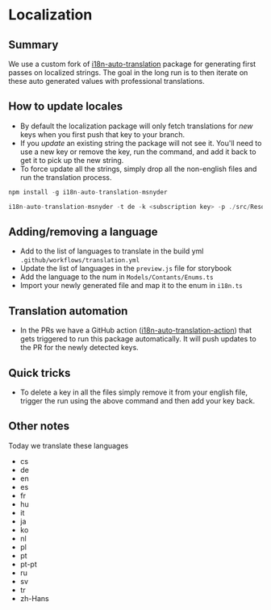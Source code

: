 # Localization

## Summary

We use a custom fork of [i18n-auto-translation](https://github.com/msnyder-msft/i18n-auto-translation-msnyder) package for generating first passes on localized strings. The goal in the long run is to then iterate on these auto generated values with professional translations.

## How to update locales

- By default the localization package will only fetch translations for *new* keys when you first push that key to your branch.
- If you *update* an existing string the package will not see it. You'll need to use a new key or remove the key, run the command, and add it back to get it to pick up the new string.
- To force update all the strings, simply drop all the non-english files and run the translation process.

```ts
npm install -g i18n-auto-translation-msnyder
```

```ts
i18n-auto-translation-msnyder -t de -k <subscription key> -p ./src/Resources/Locales/en/translation.json -l westus2 -f en -a azure-official 
```

## Adding/removing a language

- Add to the list of languages to translate in the build yml `.github/workflows/translation.yml`
- Update the list of languages in the `preview.js` file for storybook
- Add the language to the num in `Models/Contants/Enums.ts`
- Import your newly generated file and map it to the enum in `i18n.ts`

## Translation automation

- In the PRs we have a GitHub action ([i18n-auto-translation-action](https://github.com/msnyder-msft/i18n-auto-translation-action)) that gets triggered to run this package automatically. It will push updates to the PR for the newly detected keys.

## Quick tricks

- To delete a key in all the files simply remove it from your english file, trigger the run using the above command and then add your key back.

## Other notes

Today we translate these languages

- cs
- de
- en
- es
- fr
- hu
- it
- ja
- ko
- nl
- pl
- pt
- pt-pt
- ru
- sv
- tr
- zh-Hans
